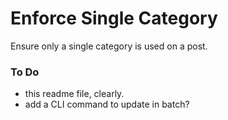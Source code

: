 # Enforce Single Category
Ensure only a single category is used on a post.


### To Do
* this readme file, clearly.
* add a CLI command to update in batch?
